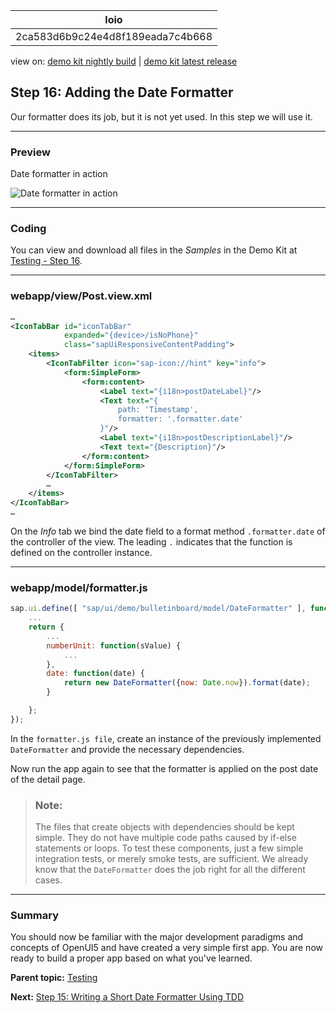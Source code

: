 <!-- loio2ca583d6b9c24e4d8f189eada7c4b668 -->

| loio |
| -----|
| 2ca583d6b9c24e4d8f189eada7c4b668 |

<div id="loio">

view on: [demo kit nightly build](https://openui5nightly.hana.ondemand.com/#/topic/2ca583d6b9c24e4d8f189eada7c4b668) | [demo kit latest release](https://openui5.hana.ondemand.com/#/topic/2ca583d6b9c24e4d8f189eada7c4b668)</div>

## Step 16: Adding the Date Formatter

Our formatter does its job, but it is not yet used. In this step we will use it.

***

### Preview

   
  
<a name="loio2ca583d6b9c24e4d8f189eada7c4b668__fig_r1j_pst_mr"/>Date formatter in action

 ![](loio9aa15b0691014bd287a5a5d874f6f064_LowRes.png "Date formatter in action") 

***

### Coding

You can view and download all files in the *Samples* in the Demo Kit at [Testing - Step 16](https://openui5.hana.ondemand.com/explored.html#/sample/sap.m.tutorial.testing.16/preview).

***

### webapp/view/Post.view.xml

``` xml
…
<IconTabBar id="iconTabBar"
			expanded="{device>/isNoPhone}"
			class="sapUiResponsiveContentPadding">
	<items>
		<IconTabFilter icon="sap-icon://hint" key="info">
			<form:SimpleForm>
				<form:content>
					<Label text="{i18n>postDateLabel}"/>
					<Text text="{
						path: 'Timestamp',
						formatter: '.formatter.date'
					}"/>
					<Label text="{i18n>postDescriptionLabel}"/>
					<Text text="{Description}"/>
				</form:content>
			</form:SimpleForm>
		</IconTabFilter>
		…
	</items>
</IconTabBar>
…
```

On the *Info* tab we bind the date field to a format method `.formatter.date` of the controller of the view. The leading `.` indicates that the function is defined on the controller instance.

***

### webapp/model/formatter.js

``` js
sap.ui.define([ "sap/ui/demo/bulletinboard/model/DateFormatter" ], function (DateFormatter) {
	...
	return {
		...
		numberUnit: function(sValue) {
			...
		},
		date: function(date) {
			return new DateFormatter({now: Date.now}).format(date);
		}

	};
});
```

In the `formatter.js file`, create an instance of the previously implemented `DateFormatter` and provide the necessary dependencies.

Now run the app again to see that the formatter is applied on the post date of the detail page.

> ### Note:  
> The files that create objects with dependencies should be kept simple. They do not have multiple code paths caused by if-else statements or loops. To test these components, just a few simple integration tests, or merely smoke tests, are sufficient. We already know that the `DateFormatter` does the job right for all the different cases.

***

<a name="loio2ca583d6b9c24e4d8f189eada7c4b668__section_ovt_b2t_qbb"/>

### Summary

You should now be familiar with the major development paradigms and concepts of OpenUI5 and have created a very simple first app. You are now ready to build a proper app based on what you've learned.

**Parent topic:** [Testing](Testing_291c912.md "In this tutorial we will test application functionality with the testing tools that are delivered with OpenUI5. At different steps of this tutorial you will write tests using QUnit, OPA5, and the OData V2 mock server. Additionally, you will learn about testing strategies, Test Driven Development (TDD), and much more.")

**Next:** [Step 15: Writing a Short Date Formatter Using TDD](Step_15_Writing_a_Short_Date_Formatter_Using_TDD_bc4114a.md "It's now time to improve the content of the Info tab. We want to see the Posted At date in a formatted way. Based on the age of the post, we either display the time, a textural representation of the day, or the date only.")

